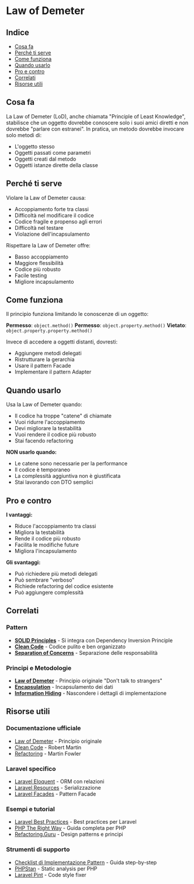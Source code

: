 # Law of Demeter

## Indice
- [Cosa fa](#cosa-fa)
- [Perché ti serve](#perché-ti-serve)
- [Come funziona](#come-funziona)
- [Quando usarlo](#quando-usarlo)
- [Pro e contro](#pro-e-contro)
- [Correlati](#correlati)
- [Risorse utili](#risorse-utili)

## Cosa fa

La Law of Demeter (LoD), anche chiamata "Principle of Least Knowledge", stabilisce che un oggetto dovrebbe conoscere solo i suoi amici diretti e non dovrebbe "parlare con estranei". In pratica, un metodo dovrebbe invocare solo metodi di:

- L'oggetto stesso
- Oggetti passati come parametri
- Oggetti creati dal metodo
- Oggetti istanze dirette della classe

## Perché ti serve

Violare la Law of Demeter causa:
- Accoppiamento forte tra classi
- Difficoltà nel modificare il codice
- Codice fragile e propenso agli errori
- Difficoltà nel testare
- Violazione dell'incapsulamento

Rispettare la Law of Demeter offre:
- Basso accoppiamento
- Maggiore flessibilità
- Codice più robusto
- Facile testing
- Migliore incapsulamento

## Come funziona

Il principio funziona limitando le conoscenze di un oggetto:

**Permesso**: `object.method()`
**Permesso**: `object.property.method()`
**Vietato**: `object.property.property.method()`

Invece di accedere a oggetti distanti, dovresti:
- Aggiungere metodi delegati
- Ristrutturare la gerarchia
- Usare il pattern Facade
- Implementare il pattern Adapter

## Quando usarlo

Usa la Law of Demeter quando:
- Il codice ha troppe "catene" di chiamate
- Vuoi ridurre l'accoppiamento
- Devi migliorare la testabilità
- Vuoi rendere il codice più robusto
- Stai facendo refactoring

**NON usarlo quando:**
- Le catene sono necessarie per la performance
- Il codice è temporaneo
- La complessità aggiuntiva non è giustificata
- Stai lavorando con DTO semplici

## Pro e contro

**I vantaggi:**
- Riduce l'accoppiamento tra classi
- Migliora la testabilità
- Rende il codice più robusto
- Facilita le modifiche future
- Migliora l'incapsulamento

**Gli svantaggi:**
- Può richiedere più metodi delegati
- Può sembrare "verboso"
- Richiede refactoring del codice esistente
- Può aggiungere complessità



## Correlati

### Pattern

- **[SOLID Principles](./04-solid-principles/solid-principles.md)** - Si integra con Dependency Inversion Principle
- **[Clean Code](./05-clean-code/clean-code.md)** - Codice pulito e ben organizzato
- **[Separation of Concerns](./06-separation-of-concerns/separation-of-concerns.md)** - Separazione delle responsabilità

### Principi e Metodologie

- **[Law of Demeter](https://en.wikipedia.org/wiki/Law_of_Demeter)** - Principio originale "Don't talk to strangers"
- **[Encapsulation](https://en.wikipedia.org/wiki/Encapsulation_(computer_programming))** - Incapsulamento dei dati
- **[Information Hiding](https://en.wikipedia.org/wiki/Information_hiding)** - Nascondere i dettagli di implementazione


## Risorse utili

### Documentazione ufficiale
- [Law of Demeter](https://en.wikipedia.org/wiki/Law_of_Demeter) - Principio originale
- [Clean Code](https://www.amazon.com/Clean-Code-Handbook-Software-Craftsmanship/dp/0132350882) - Robert Martin
- [Refactoring](https://www.amazon.com/Refactoring-Improving-Design-Existing-Code/dp/0134757599) - Martin Fowler

### Laravel specifico
- [Laravel Eloquent](https://laravel.com/docs/eloquent) - ORM con relazioni
- [Laravel Resources](https://laravel.com/docs/eloquent-resources) - Serializzazione
- [Laravel Facades](https://laravel.com/docs/facades) - Pattern Facade

### Esempi e tutorial
- [Laravel Best Practices](https://github.com/alexeymezenin/laravel-best-practices) - Best practices per Laravel
- [PHP The Right Way](https://phptherightway.com/) - Guida completa per PHP
- [Refactoring.Guru](https://refactoring.guru/) - Design patterns e principi

### Strumenti di supporto
- [Checklist di Implementazione Pattern](../checklist-implementazione-pattern.md) - Guida step-by-step
- [PHPStan](https://phpstan.org/) - Static analysis per PHP
- [Laravel Pint](https://laravel.com/docs/pint) - Code style fixer
